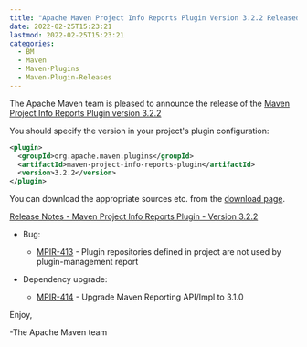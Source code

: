 ```yaml
---
title: "Apache Maven Project Info Reports Plugin Version 3.2.2 Released"
date: 2022-02-25T15:23:21
lastmod: 2022-02-25T15:23:21
categories:
  - BM
  - Maven
  - Maven-Plugins
  - Maven-Plugin-Releases
---
```

The Apache Maven team is pleased to announce the release of the 
[Maven Project Info Reports Plugin version 3.2.2](https://maven.apache.org/plugins/maven-project-info-reports-plugin/)

You should specify the version in your project's plugin configuration:

```xml
<plugin>
  <groupId>org.apache.maven.plugins</groupId>
  <artifactId>maven-project-info-reports-plugin</artifactId>
  <version>3.2.2</version>
</plugin>
```

You can download the appropriate sources etc. from the 
[download page](https://maven.apache.org/plugins/maven-project-info-reports-plugin/download.cgi).

<!-- more --> 

[Release Notes - Maven Project Info Reports Plugin - Version 3.2.2](https://issues.apache.org/jira/secure/ReleaseNote.jspa?projectId=12317821&version=12351375)


* Bug:
 
  * [MPIR-413](https://issues.apache.org/jira/browse/MPIR-413) - Plugin repositories defined in project are not used by plugin-management report

* Dependency upgrade:
 
  * [MPIR-414](https://issues.apache.org/jira/browse/MPIR-414) - Upgrade Maven Reporting API/Impl to 3.1.0

Enjoy,

-The Apache Maven team 
